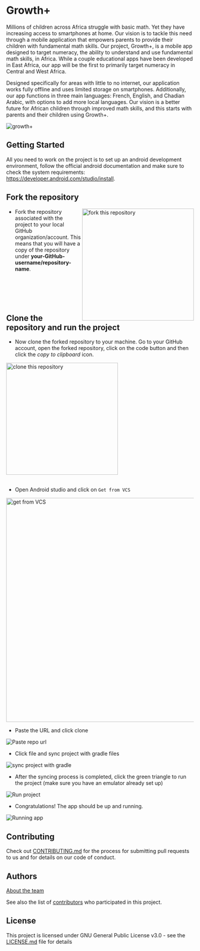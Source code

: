 # Growth+

Millions of children across Africa struggle with basic math. Yet they have increasing access to smartphones at home. Our vision is to tackle this need through a mobile application that empowers parents to provide their children with fundamental math skills. Our project, Growth+, is a mobile app designed to target numeracy, the ability to understand and use fundamental math skills, in Africa. While a couple educational apps have been developed in East Africa, our app will be the first to primarily target numeracy in Central and West Africa.

Designed specifically for areas with little to no internet, our application works fully offline and uses limited storage on smartphones. Additionally, our app functions in three main languages: French, English, and Chadian Arabic, with options to add more local languages. Our vision is a better future for African children through improved math skills, and this starts with parents and their children using Growth+.

![growth+](https://github.com/ucfcs/GrowthPlus/assets/45129978/fce91af6-a696-442f-9e75-c6f7cef84397)

## Getting Started

All you need to work on the project is to set up an android development environment, follow the official android documentation and make sure to check the system requirements:  
https://developer.android.com/studio/install.

## Fork the repository

<img align="right" width="300" src="https://github.com/ucfcs/GrowthPlus/assets/45129978/4a06cd1c-b08b-4653-8346-c2c368252ac2" alt="fork this repository" />

- Fork the repository associated with the project to your local GitHub organization/account. This means that you will have a copy of the repository under  **your-GitHub-username/repository-name**.

<br />
<br />
<br />
<br />

## Clone the repository and run the project

- Now clone the forked repository to your machine. Go to your GitHub account, open the forked repository, click on the code button and then click the _copy to clipboard_ icon.

<img width="300" height= "300" src="https://github.com/ucfcs/GrowthPlus/assets/45129978/b7cfd290-f8e0-446a-bd2d-6eaf4ef43603" alt="clone this repository" />

<br />
<br />

- Open Android studio and click on `Get from VCS`

<img width="600" src="https://github.com/ucfcs/GrowthPlus/assets/45129978/1cc36dcc-ac22-4cc7-a2ca-d73ee2c98bfb" alt="get from VCS" />

- Paste the URL and click clone

![Paste repo url](https://github.com/ucfcs/GrowthPlus/assets/45129978/b1915eac-f165-4820-8b69-ea5cbd5de8c5)

- Click file and sync project with gradle files

![sync project with gradle](https://github.com/ucfcs/GrowthPlus/assets/45129978/a7bed52f-f382-4310-966e-d1b00e7a45fa)

- After the syncing process is completed, click the green triangle to run the project (make sure you have an emulator already set up)

![Run project](https://github.com/ucfcs/GrowthPlus/assets/45129978/d8957b6b-cf78-4da9-9db4-8e94b06116e8)

- Congratulations! The app should be up and running.

![Running app](https://github.com/ucfcs/GrowthPlus/assets/45129978/2f8d2a5a-7046-4d92-86c7-d78ae4e4183e)

## Contributing

Check out [CONTRIBUTING.md](https://github.com/ucfcs/GrowthPlus/blob/julio/openSourceDocs/CONTRIBUTING.md) for the process for submitting pull requests to us and for details on our code of conduct.

## Authors
 [About the team](https://growthplus4a.org/team)

See also the list of [contributors](https://github.com/ucfcs/GrowthPlus/graphs/contributors) who participated in this project.

## License

This project is licensed under GNU General Public License v3.0 - see the [LICENSE.md](https://github.com/ucfcs/GrowthPlus/blob/main/LICENSE.md) file for details
